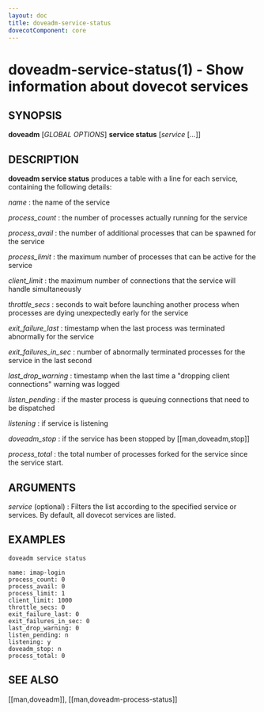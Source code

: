 ```yaml
---
layout: doc
title: doveadm-service-status
dovecotComponent: core
---
```


# doveadm-service-status(1) - Show information about dovecot services

## SYNOPSIS

**doveadm** [*GLOBAL OPTIONS*] **service status** [*service* [...]]

## DESCRIPTION

**doveadm service status** produces a table with a line for each service,
containing the following details:

*name*
:   the name of the service

*process_count*
:   the number of processes actually running for the service

*process_avail*
:   the number of additional processes that can be spawned for the service

*process_limit*
:   the maximum number of processes that can be active for the service

*client_limit*
:   the maximum number of connections that the service will handle
    simultaneously

*throttle_secs*
:   seconds to wait before launching another process when processes are dying
    unexpectedly early for the service

*exit_failure_last*
:   timestamp when the last process was terminated abnormally for the service

*exit_failures_in_sec*
:   number of abnormally terminated processes for the service in the last
    second

*last_drop_warning*
:   timestamp when the last time a "dropping client connections" warning was
    logged

*listen_pending*
:   if the master process is queuing connections that need to be dispatched

*listening*
:   if service is listening

*doveadm_stop*
:   if the service has been stopped by [[man,doveadm,stop]]

*process_total*
:   the total number of processes forked for the service since the service
    start.

<!-- @include: include/global-options-formatter.inc -->

## ARGUMENTS

*service* (optional)
:   Filters the list according to the specified service or services.
    By default, all dovecot services are listed.

## EXAMPLES

```sh
doveadm service status
```
```
name: imap-login
process_count: 0
process_avail: 0
process_limit: 1
client_limit: 1000
throttle_secs: 0
exit_failure_last: 0
exit_failures_in_sec: 0
last_drop_warning: 0
listen_pending: n
listening: y
doveadm_stop: n
process_total: 0
```

<!-- @include: include/reporting-bugs.inc -->

## SEE ALSO

[[man,doveadm]], [[man,doveadm-process-status]]
